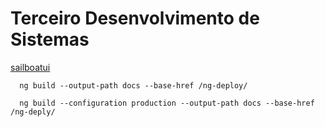 # Terceiro Desenvolvimento de Sistemas

[sailboatui](https://sailboatui.com/)

```pwsh
  ng build --output-path docs --base-href /ng-deploy/
```
```pwsh
  ng build --configuration production --output-path docs --base-href /ng-deply/
```

